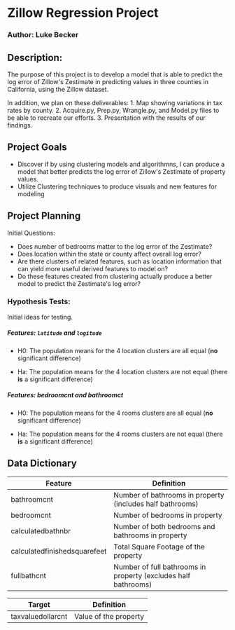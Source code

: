 # Zillow Regression Project

### Author: Luke Becker

## Description: 
The purpose of this project is to develop a model that is able to predict the log error of Zillow's Zestimate in predicting values in three counties in California, using the Zillow dataset.

In addition, we plan on these deliverables:
    1. Map showing variations in tax rates by county.
    2. Acquire.py, Prep.py, Wrangle.py, and Model.py files to be able to recreate our efforts.
    3. Presentation with the results of our findings.

## Project Goals

- Discover if by using clustering models and algorithmns, I can produce a model that better predicts the log error of Zillow's Zestimate of property values.
- Utilize Clustering techniques to produce visuals and new features for modeling


## Project Planning

Initial Questions:
- Does number of bedrooms matter to the log error of the Zestimate?
- Does location within the state or county affect overall log error?
- Are there clusters of related features, such as location information that can yield more useful derived features to model on?
- Do these features created from clustering actually produce a better model to predict the Zestimate's log error?



### Hypothesis Tests:

Initial ideas for testing.

##### Features: `latitude` and `logitude`

- H0: The population means for the 4 location clusters are all equal (**no** significant difference)

- Ha: The population means for the 4 location clusters are not equal (there **is** a significant difference)

##### Features: bedroomcnt and bathroomct

- H0: The population means for the 4 rooms clusters are all equal (**no** significant difference)

- Ha: The population means for the 4 rooms clusters are not equal (there **is** a significant difference)


## Data Dictionary

| Feature | Definition |
| --- | --- |
| bathroomcnt | Number of bathrooms in property (includes half bathrooms) |
| bedroomcnt | Number of bedrooms in property |
| calculatedbathnbr | Number of both bedrooms and bathrooms in property |
| calculatedfinishedsquarefeet | Total Square Footage of the property |
| fullbathcnt | Number of full bathrooms in property (excludes half bathrooms) |

| Target | Definition |
| --- | --- |
| taxvaluedollarcnt | Value of the property |
